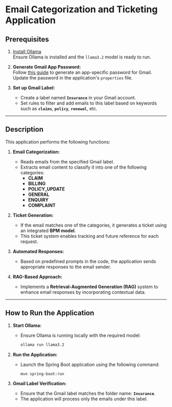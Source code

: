 # Email Categorization and Ticketing Application

## **Prerequisites**

1. [Install Ollama](https://ollama.com/library/llama3.2:3b)  
   Ensure Ollama is installed and the `llama3.2` model is ready to run.

2. **Generate Gmail App Password:**  
   Follow [this guide](https://knowledge.workspace.google.com/kb/how-to-create-app-passwords-000009237) to generate an app-specific password for Gmail. Update the password in the application's `properties` file.

3. **Set up Gmail Label:**
    - Create a label named **`Insurance`** in your Gmail account.
    - Set rules to filter and add emails to this label based on keywords such as **`claims`**, **`policy`**, **`renewal`**, etc.

---

## **Description**

This application performs the following functions:

1. **Email Categorization:**
    - Reads emails from the specified Gmail label.
    - Extracts email content to classify it into one of the following categories:
        - **CLAIM**
        - **BILLING**
        - **POLICY_UPDATE**
        - **GENERAL**
        - **ENQUIRY**
        - **COMPLAINT**

2. **Ticket Generation:**
    - If the email matches one of the categories, it generates a ticket using an integrated **BPM model**.
    - This ticket system enables tracking and future reference for each request.

3. **Automated Responses:**
    - Based on predefined prompts in the code, the application sends appropriate responses to the email sender.

4. **RAG-Based Approach:**
    - Implements a **Retrieval-Augmented Generation (RAG)** system to enhance email responses by incorporating contextual data.

---

## **How to Run the Application**

1. **Start Ollama:**
    - Ensure Ollama is running locally with the required model:
      ```bash
      ollama run llama3.2
      ```

2. **Run the Application:**
    - Launch the Spring Boot application using the following command:
      ```bash
      mvn spring-boot:run
      ```

3. **Gmail Label Verification:**
    - Ensure that the Gmail label matches the folder name: **`Insurance`**.
    - The application will process only the emails under this label.

